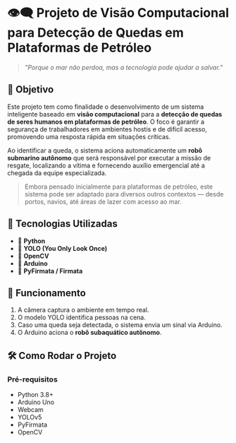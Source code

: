 # 👁️‍🗨️ Projeto de Visão Computacional para Detecção de Quedas em Plataformas de Petróleo

> *"Porque o mar não perdoa, mas a tecnologia pode ajudar a salvar."*

## 🎯 Objetivo

Este projeto tem como finalidade o desenvolvimento de um sistema inteligente baseado em **visão computacional** para a **detecção de quedas de seres humanos em plataformas de petróleo**. O foco é garantir a segurança de trabalhadores em ambientes hostis e de difícil acesso, promovendo uma resposta rápida em situações críticas.

Ao identificar a queda, o sistema aciona automaticamente um **robô submarino autônomo** que será responsável por executar a missão de resgate, localizando a vítima e fornecendo auxílio emergencial até a chegada da equipe especializada.

> Embora pensado inicialmente para plataformas de petróleo, este sistema pode ser adaptado para diversos outros contextos — desde portos, navios, até áreas de lazer com acesso ao mar.

## 🧠 Tecnologias Utilizadas

- 🐍 **Python**
- 🎯 **YOLO (You Only Look Once)**
- 🎥 **OpenCV**
- 🤖 **Arduino**
- 🔌 **PyFirmata / Firmata**

## 🔧 Funcionamento

1. A câmera captura o ambiente em tempo real.
2. O modelo YOLO identifica pessoas na cena.
3. Caso uma queda seja detectada, o sistema envia um sinal via Arduino.
4. O Arduino aciona o **robô subaquático autônomo**.

## 🛠️ Como Rodar o Projeto

### Pré-requisitos

- Python 3.8+
- Arduino Uno
- Webcam
- YOLOv5
- PyFirmata
- OpenCV
